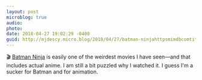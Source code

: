 ```yaml
---
layout: post
microblog: true
audio: 
photo: 
date: 2018-04-27 19:02:29 -0400
guid: http://mjdescy.micro.blog/2018/04/27/batman-ninjahttpsmimdbcomtitlett-is.html
---
```

🎬 [Batman Ninja](https://m.imdb.com/title/tt7451284/) is easily one of the weirdest movies I have seen—and that includes actual anime. I am still a bit puzzled why I watched it. I guess I'm a sucker for Batman and for animation.
